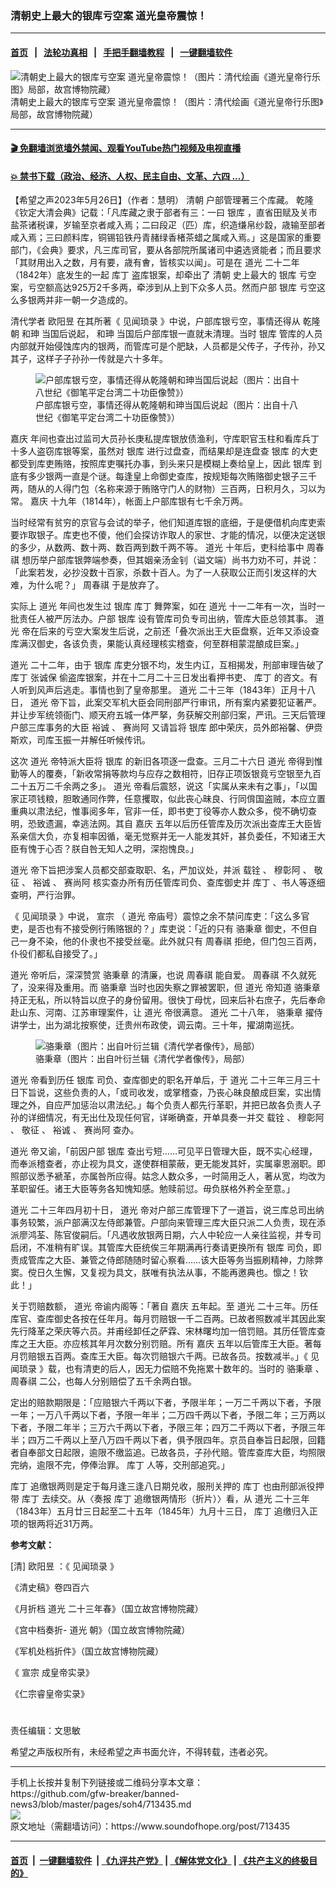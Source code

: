 ### 清朝史上最大的银库亏空案  道光皇帝震惊！
------------------------

#### [首页](https://github.com/gfw-breaker/banned-news3/blob/master/README.md) &nbsp;&nbsp;|&nbsp;&nbsp; [法轮功真相](https://github.com/begood0513/basic/blob/master/README.md)  &nbsp;&nbsp;|&nbsp;&nbsp; [手把手翻墙教程](https://github.com/gfw-breaker/guides/wiki)  &nbsp;&nbsp;|&nbsp;&nbsp; [一键翻墙软件](https://github.com/gfw-breaker/nogfw/blob/master/README.md)  



<div><img alt="清朝史上最大的银库亏空案 道光皇帝震惊！（图片：清代绘画《道光皇帝行乐图》局部，故宫博物院藏）" src="https://img.soundofhope.org/2023-05/1685123462843.jpg"/>
<br/><figcaption class="caption">
 清朝史上最大的银库亏空案 道光皇帝震惊！（图片：清代绘画《道光皇帝行乐图》局部，故宫博物院藏）
</figcaption></div><hr/>

#### [ 🎬  免翻墙浏览墙外禁闻、观看YouTube热门视频及电视直播](https://github.com/gfw-breaker/HelloWorld)

#### [ 💥  禁书下载（政治、经济、人权、民主自由、文革、六四 ...）](https://github.com/gfw-breaker/books/blob/master/README.md)

<div><div class="Content__Wrapper sc-1bvya0-0 elmmKw article_body" data-checkusr="" itemprop="articleBody">
 <div id="post_place_1">
 </div>
 <p class="meta-top">
  <span class="meta">
   【希望之声2023年5月26日】（作者：慧明）
  </span>
  <ok href="/term/19809">
   清朝
  </ok>
  户部管理著三个库藏。
  <ok href="/term/8149">
   乾隆
  </ok>
  《钦定大清会典》记载：「凡库藏之隶于部者有三：一曰
  <ok href="/term/874604">
   银库
  </ok>
  ，直省田赋及关市盐茶诸税课，岁输至京者咸入焉；二曰段疋（匹）库，织造缣帛纱縠，歳输至部者咸入焉；三曰颜料库，铜锡铅铁丹青赭绿香楮茶蜡之属咸入焉。」这是国家的重要部门，《会典》要求，凡三库司官，要从各部院所属诸司中遴选贤能者；而且要求「其财用出入之数，月有要，歳有㑹，皆核实以闻」。可是在
  <ok href="/term/160967">
   道光
  </ok>
  二十二年（1842年）底发生的一起
  <ok href="/term/874625">
   库丁
  </ok>
  盗库银案，却牵出了
  <ok href="/term/19809">
   清朝
  </ok>
  史上最大的
  <ok href="/term/874604">
   银库
  </ok>
  亏空案，亏空额高达925万2千多两，牵涉到从上到下众多人员。然而户部
  <ok href="/term/874604">
   银库
  </ok>
  亏空这么多银两并非一朝一夕造成的。
 </p>
 <p>
  清代学者
  <ok href="/term/835383">
   欧阳昱
  </ok>
  在其所著《
  <ok href="/term/736508">
   见闻琐录
  </ok>
  》中说，户部库银亏空，事情还得从
  <ok href="/term/8149">
   乾隆
  </ok>
  朝
  <ok href="/term/8152">
   和珅
  </ok>
  当国后说起，
  <ok href="/term/8152">
   和珅
  </ok>
  当国后户部库银一直就未清理。当时
  <ok href="/term/874604">
   银库
  </ok>
  管库的人员内部就开始侵蚀库内的银两，而管库可是个肥缺，人员都是父传子，子传孙，孙又其子，这样子子孙孙一传就是六十多年。
 </p>
 <figure class="OImage__StyledFigure-sc-1lfley0-0 jWYblU">
  <img alt="户部库银亏空，事情还得从乾隆朝和珅当国后说起（图片：出自十八世纪《御笔平定台湾二十功臣像赞》）" src="https://img.soundofhope.org/2021-02/hesen-1613549047073.jpg"/>
  <br/><figcaption>
   户部库银亏空，事情还得从乾隆朝和珅当国后说起（图片：出自十八世纪《御笔平定台湾二十功臣像赞》）
  </figcaption>
 </figure>
 <p>
  <ok href="/term/8153">
   嘉庆
  </ok>
  年间也查出过监司大员孙长庚私提库银放债渔利，守库职官玉柱和看库兵丁十多人盗窃库银等案，虽然对
  <ok href="/term/874604">
   银库
  </ok>
  进行过盘查，而结果却是连盘查
  <ok href="/term/874604">
   银库
  </ok>
  的大吏都受到库吏贿赂，按照库吏嘱托办事，到头来只是模糊上奏给皇上，因此
  <ok href="/term/874604">
   银库
  </ok>
  到底有多少银两一直是个谜。每逢皇上命御史查库，按规矩每次贿赂御史银子三千两，随从的人得门包（名称来源于贿赂守门人的财物）三百两，日积月久，习以为常。
  <ok href="/term/8153">
   嘉庆
  </ok>
  十九年（1814年），帐面上户部库银有七千余万两。
 </p>
 <p>
  当时经常有贫穷的京官与会试的举子，他们知道库银的底细，于是便借机向库吏索要诈取银子。库吏也不傻，他们会探访诈取人的家世、才能的情况，以便决定送银的多少，从数两、数十两、数百两到数千两不等。
  <ok href="/term/160967">
   道光
  </ok>
  十年后，吏科给事中
  <ok href="/term/860525">
   周春祺
  </ok>
  想历举户部库银弊端参奏，但其姻亲汤金钊（谥文端）尚书力劝不可，并说：「此案若发，必抄没数十百家，杀数十百人。为了一人获取公正而引发这样的大难，为什么呢？」
  <ok href="/term/860525">
   周春祺
  </ok>
  于是放弃了。
 </p>
 <p>
  实际上
  <ok href="/term/160967">
   道光
  </ok>
  年间也发生过
  <ok href="/term/874604">
   银库
  </ok>
  <ok href="/term/874625">
   库丁
  </ok>
  舞弊案，如在
  <ok href="/term/160967">
   道光
  </ok>
  十一二年有一次，当时一批责任人被严厉法办。户部
  <ok href="/term/874604">
   银库
  </ok>
  设有管库司负专司出纳，管库大臣总领其事。
  <ok href="/term/160967">
   道光
  </ok>
  帝在后来的亏空大案发生后说，之前还「叠次派出王大臣盘察，近年又添设查库满汉御史，各该负责，果能认真经理核实稽查，何至群相蒙混酿成巨案。」
 </p>
 <p>
  <ok href="/term/160967">
   道光
  </ok>
  二十二年，由于
  <ok href="/term/874604">
   银库
  </ok>
  库吏分银不均，发生内讧，互相揭发，刑部审理告破了
  <ok href="/term/874625">
   库丁
  </ok>
  <ok href="/term/874616">
   张诚保
  </ok>
  偷盗库银案，并在十二月二十三日发出看押书吏、
  <ok href="/term/874625">
   库丁
  </ok>
  的咨文。有人听到风声后逃走。事情也到了皇帝那里。
  <ok href="/term/160967">
   道光
  </ok>
  二十三年（1843年）正月十八日，
  <ok href="/term/160967">
   道光
  </ok>
  帝下旨，此案交军机大臣会同刑部严行审讯，所有案内紧要犯证著严。并让步军统领衙门、顺天府五城一体严拏，务获解交刑部归案，严讯。三天后管理户部三库事务的大臣
  <ok href="/term/874613">
   裕诚
  </ok>
  、
  <ok href="/term/874622">
   赛尚阿
  </ok>
  又请旨将
  <ok href="/term/874604">
   银库
  </ok>
  郎中荣庆，员外郎裕馨、伊赍斯欢，司库玉振一并解任听候传讯。
 </p>
 <p>
  这次
  <ok href="/term/160967">
   道光
  </ok>
  帝特派大臣将
  <ok href="/term/874604">
   银库
  </ok>
  的新旧各项逐一盘查。三月二十六日
  <ok href="/term/160967">
   道光
  </ok>
  帝得到惟勤等人的覆奏，「新收常捐等款均与应存之数相符，旧存正项饭银竟亏空银至九百二十五万二千余两之多」。
  <ok href="/term/160967">
   道光
  </ok>
  帝看后震怒，说这「实属从来未有之事」，「以国家正项钱粮，胆敢通同作弊，任意攫取，似此丧心昧良、行同偝国盗贼，本应立置重典以肃法纪，惟事阅多年，官非一任，即书吏丁役等亦人数众多，傥不确切查明，恐致遗漏，幸逃法网。其自
  <ok href="/term/8153">
   嘉庆
  </ok>
  五年以后历任管库及历次派出查库王大臣皆系亲信大负，亦复相率因循，毫无觉察并无一人能发其奸，甚负委任，不知诸王大臣有愧于心否？朕自咎无知人之明，深抱愧良。」
 </p>
 <p>
  <ok href="/term/160967">
   道光
  </ok>
  帝下旨把涉案人员都交部查取职、名，严加议处，并派
  <ok href="/term/874607">
   载铨
  </ok>
  、
  <ok href="/term/7512">
   穆彰阿
  </ok>
  、
  <ok href="/term/874610">
   敬征
  </ok>
  、
  <ok href="/term/874613">
   裕诚
  </ok>
  、
  <ok href="/term/874622">
   赛尚阿
  </ok>
  核实查办所有历任管库司负、查库御史并
  <ok href="/term/874625">
   库丁
  </ok>
  、书人等逐细查明，严行治罪。
 </p>
 <p>
  《
  <ok href="/term/736508">
   见闻琐录
  </ok>
  》中说，
  <ok href="/term/859631">
   宣宗
  </ok>
  （
  <ok href="/term/160967">
   道光
  </ok>
  帝庙号）震惊之余不禁问库吏：「这么多官吏，是否也有不接受例行贿赂银的？」库吏说：「近的只有
  <ok href="/term/860522">
   骆秉章
  </ok>
  御史，不但自己一身不染，他的仆隶也不接受丝毫。此外就只有
  <ok href="/term/860525">
   周春祺
  </ok>
  拒绝，但门包三百两，仆役们都私自接受了。」
 </p>
 <p>
  <ok href="/term/160967">
   道光
  </ok>
  帝听后，深深赞赏
  <ok href="/term/860522">
   骆秉章
  </ok>
  的清廉，也说
  <ok href="/term/860525">
   周春祺
  </ok>
  能自爱。
  <ok href="/term/860525">
   周春祺
  </ok>
  不久就死了，没来得及重用。而
  <ok href="/term/860522">
   骆秉章
  </ok>
  当时也因失察之罪被罢职，但
  <ok href="/term/160967">
   道光
  </ok>
  帝知道
  <ok href="/term/860522">
   骆秉章
  </ok>
  持正无私，所以特旨以庶子的身份留用。很快丁母忧，回来后补右庶子，先后奉命赴山东、河南、江苏审理案件，让
  <ok href="/term/160967">
   道光
  </ok>
  帝很满意。
  <ok href="/term/160967">
   道光
  </ok>
  二十八年，
  <ok href="/term/860522">
   骆秉章
  </ok>
  擢侍讲学士，出为湖北按察使，迁贵州布政使，调云南。三十年，擢湖南巡抚。
 </p>
 <figure class="OImage__StyledFigure-sc-1lfley0-0 jWYblU">
  <img alt="骆秉章（图片：出自叶衍兰辑《清代学者像传》，局部）" src="https://img.soundofhope.org/2023-04/1682113094964.jpg"/>
  <br/><figcaption>
   骆秉章（图片：出自叶衍兰辑《清代学者像传》，局部）
  </figcaption>
 </figure>
 <p>
  <ok href="/term/160967">
   道光
  </ok>
  帝看到历任
  <ok href="/term/874604">
   银库
  </ok>
  司负、查库御史的职名开单后，于
  <ok href="/term/160967">
   道光
  </ok>
  二十三年三月三十日下旨说，这些负责的人，「或司收发，或掌稽查，乃丧心昧良酿成巨案，实出情理之外，自应严加惩治以肃法纪。」每个负责人都先行革职，并把已故各负责人子孙的详细情况，有无出仕及现任何官，详晰确查，开单具奏一并交
  <ok href="/term/874607">
   载铨
  </ok>
  、
  <ok href="/term/7512">
   穆彰阿
  </ok>
  、
  <ok href="/term/874610">
   敬征
  </ok>
  、
  <ok href="/term/874613">
   裕诚
  </ok>
  、
  <ok href="/term/874622">
   赛尚阿
  </ok>
  查办。
 </p>
 <p>
  <ok href="/term/160967">
   道光
  </ok>
  帝又谕，「前因户部
  <ok href="/term/874604">
   银库
  </ok>
  查出亏短……可见平日管理大臣，既不实心经理，而奉派稽查者，亦止视为具文，遂使群相蒙蔽，更无能发其奸，实属辜恩溺职。即照部议悉予褫革，亦属咎所应得。姑念人数众多，一时简用乏人，著从宽，均改为革职留任。诸王大臣等务各知愧知感。勉赎前愆。毋负朕格外矜全至意。」
 </p>
 <p>
  <ok href="/term/160967">
   道光
  </ok>
  二十三年四月初十日，
  <ok href="/term/160967">
   道光
  </ok>
  帝对户部三库管理下了一道旨，说三库总司出纳事务较繁，派户部满汉左侍郎兼管。户部向来管理三库大臣只派二人负责，现在添派廖鸿荃、陈官俊嗣后。「凡遇收放银两日期，六人中轮应一人亲往监视，并专司启闭，不准稍有旷误。其管库大臣统俟三年期满再行奏请更换所有
  <ok href="/term/874604">
   银库
  </ok>
  司负，即责成管库之大臣、兼管之侍郎随随时留心察看……该大臣等务当振刷精神，力除弊窦。傥日久生懈，又复视为具文，朕唯有执法从事，不能再邀典也。懔之！钦此！」
 </p>
 <p>
  关于罚赔数额，
  <ok href="/term/160967">
   道光
  </ok>
  帝谕内阁等：「著自
  <ok href="/term/8153">
   嘉庆
  </ok>
  五年起。至
  <ok href="/term/160967">
   道光
  </ok>
  二十三年。历任库官、查库御史各按在任年月。每月罚赔银一千二百两。已故者照数减半其因此案先行降革之荣庆等六员。并甫经卸任之萨霖、宋林曙均加一倍罚赔。其历任管库查库之王大臣。亦应核其年月次数分别罚赔。所有
  <ok href="/term/8153">
   嘉庆
  </ok>
  五年以后管库王大臣。著每月罚赔银五百两。查库王大臣。每次罚赔银六千两。已故各员。按数减半。」《
  <ok href="/term/736508">
   见闻琐录
  </ok>
  》载，也有清吏的后人，因无力偿赔不免拖累十数年的。当时的
  <ok href="/term/860522">
   骆秉章
  </ok>
  、
  <ok href="/term/860525">
   周春祺
  </ok>
  二公，也每人分别赔偿了五千余两白银。
 </p>
 <p>
  定出的赔款期限是：「应赔银六千两以下者，予限半年；一万二千两以下者，予限一年；一万八千两以下者，予限一年半；二万四千两以下者，予限二年；三万两以下者，予限二年半；三万六千两以下者，予限三年；四万二千两以下者，予限三年半；四万二千两以上至八万四千两以下者，俱予限四年。京员自奉旨日起限，回籍者自奉部文日起限，逾限不缴监追。已故各员，子孙代赔。管库查库大臣，均照限完纳，逾限不完，停俸治罪。
  <ok href="/term/874625">
   库丁
  </ok>
  人等，交刑部追究。」
 </p>
 <p>
  <ok href="/term/874625">
   库丁
  </ok>
  追缴银两则是定于每月逢三逢八日期兑收，服刑关押的
  <ok href="/term/874625">
   库丁
  </ok>
  也由刑部派役押带
  <ok href="/term/874625">
   库丁
  </ok>
  去续交。从〈奏报
  <ok href="/term/874625">
   库丁
  </ok>
  追缴银两情形（折片）〉看，从
  <ok href="/term/160967">
   道光
  </ok>
  二十三年（1843年）五月廿三日起至二十五年（1845年）九月十三日，
  <ok href="/term/874625">
   库丁
  </ok>
  追缴归入正项的银两将近31万两。
 </p>
 <p>
  <strong>
   参考文献：
  </strong>
 </p>
 <p>
  [清]
  <ok href="/term/835383">
   欧阳昱
  </ok>
  ：《
  <ok href="/term/736508">
   见闻琐录
  </ok>
  》
 </p>
 <p>
  《清史稿》卷四百六
 </p>
 <p>
  《月折档
  <ok href="/term/160967">
   道光
  </ok>
  二十三年春》（国立故宫博物院藏）
 </p>
 <p>
  《宫中档奏折-
  <ok href="/term/160967">
   道光
  </ok>
  朝》（国立故宫博物院藏）
 </p>
 <p>
  《军机处档折件》（国立故宫博物院藏）
 </p>
 <p>
  《
  <ok href="/term/859631">
   宣宗
  </ok>
  成皇帝实录》
 </p>
 <p>
  《仁宗睿皇帝实录》
 </p>
 <h1>
 </h1>
 <p class="meta-btm">
  责任编辑：文思敏
 </p>
 <p class="meta-btm">
  希望之声版权所有，未经希望之声书面允许，不得转载，违者必究。
 </p>
</div>
</div>
<hr/>
手机上长按并复制下列链接或二维码分享本文章：<br/>
https://github.com/gfw-breaker/banned-news3/blob/master/pages/soh4/713435.md <br/>
<a href='https://github.com/gfw-breaker/banned-news3/blob/master/pages/soh4/713435.md'><img src='https://github.com/gfw-breaker/banned-news3/blob/master/pages/soh4/713435.md.png'/></a> <br/>
原文地址（需翻墙访问）：https://www.soundofhope.org/post/713435


------------------------
#### [首页](https://github.com/gfw-breaker/banned-news3/blob/master/README.md) &nbsp;|&nbsp; [一键翻墙软件](https://github.com/gfw-breaker/nogfw/blob/master/README.md) &nbsp;| [《九评共产党》](https://github.com/gfw-breaker/9ping.md/blob/master/README.md#九评之一评共产党是什么) | [《解体党文化》](https://github.com/gfw-breaker/jtdwh.md/blob/master/README.md) | [《共产主义的终极目的》](https://github.com/gfw-breaker/gczydzjmd.md/blob/master/README.md)


<img src='http://gfw-breaker.win/banned-news3/pages/soh4/713435.md' width='0px' height='0px'/>